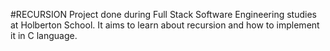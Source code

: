 #RECURSION
Project done during Full Stack Software Engineering studies at Holberton School. It aims to learn about recursion and how to implement it in C language.
